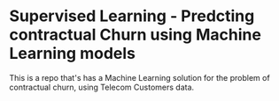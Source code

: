 # Supervised Learning - Predcting contractual Churn using Machine Learning models
This is a repo that's has a Machine Learning solution for the problem of contractual churn, using Telecom Customers data. 
